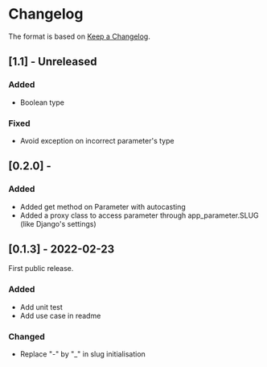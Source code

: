 # Changelog

The format is based on [Keep a Changelog](https://keepachangelog.com/en/1.0.0/).


## [1.1] - Unreleased

### Added
* Boolean type

### Fixed
* Avoid exception on incorrect parameter's type

## [0.2.0] - 

### Added
* Added get method on Parameter with autocasting
* Added a proxy class to access parameter through app_parameter.SLUG (like Django's settings)

## [0.1.3] - 2022-02-23

First public release.

### Added
* Add unit test
* Add use case in readme

### Changed
* Replace "-" by "_" in slug initialisation



